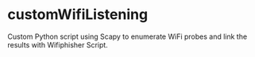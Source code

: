 # customWifiListening
Custom Python script using Scapy to enumerate WiFi probes and link the results with Wifiphisher Script.
